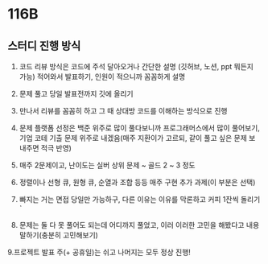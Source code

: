 # 116B

## 스터디 진행 방식

1. 코드 리뷰 방식은 코드에 주석 달아오거나 간단한 설명 (깃허브, 노션, ppt 뭐든지 가능) 적어와서 발표하기, 인원이 적으니까 꼼꼼하게 설명

2. 문제 풀고 당일 발표전까지 깃에 올리기

3. 만나서 리뷰를 꼼꼼히 하고 그 때 상대방 코드를 이해하는 방식으로 진행

4. 문제 플랫폼 선정은 백준 위주로 많이 풀다보니까 프로그래머스에서 많이 풀어보기, 기업 코테 기출 문제 위주로 내겠음(매주 지환이가 고르되, 같이 풀고 싶은 문제 보내주면 적극 반영)

5. 매주 2문제이고, 난이도는 실버 상위 문제 ~ 골드 2 ~ 3 정도

6. 정렬이나 선형 큐, 원형 큐, 순열과 조합 등등 매주 구현 추가 과제(이 부분은 선택)

7. 빠지는 거는 면접 당일만 가능하구, 다른 이유는 이유를 막론하고 커피 1잔씩 돌리기`
   
8. 문제는 둘 다 못 풀어도 되는데 어디까지 풀었고, 이러 이러한 고민을 해봤다고 내용 말하기(충분히 고민해보기)

9.프로젝트 발표 주(+ 공휴일)는 쉬고 나머지는 모두 정상 진행!
